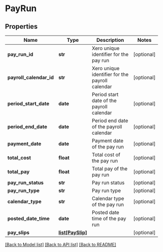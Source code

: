 # PayRun

## Properties
Name | Type | Description | Notes
------------ | ------------- | ------------- | -------------
**pay_run_id** | **str** | Xero unique identifier for the pay run | [optional] 
**payroll_calendar_id** | **str** | Xero unique identifier for the payroll calendar | [optional] 
**period_start_date** | **date** | Period start date of the payroll calendar | [optional] 
**period_end_date** | **date** | Period end date of the payroll calendar | [optional] 
**payment_date** | **date** | Payment date of the pay run | [optional] 
**total_cost** | **float** | Total cost of the pay run | [optional] 
**total_pay** | **float** | Total pay of the pay run | [optional] 
**pay_run_status** | **str** | Pay run status | [optional] 
**pay_run_type** | **str** | Pay run type | [optional] 
**calendar_type** | **str** | Calendar type of the pay run | [optional] 
**posted_date_time** | **date** | Posted date time of the pay run | [optional] 
**pay_slips** | [**list[PaySlip]**](PaySlip.md) |  | [optional] 

[[Back to Model list]](../README.md#documentation-for-models) [[Back to API list]](../README.md#documentation-for-api-endpoints) [[Back to README]](../README.md)


